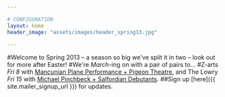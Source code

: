 ```yaml
---

# CONFIGURATION
layout: home
header_image: "assets/images/header_spring13.jpg"

---
```


#Welcome to Spring 2013 – a season so big we've split it in two – look out for more after Easter!
#We're *March*-ing on with a pair of pairs to... 
#Z-arts *Fri 8* with [Mancunian Plane Performance + Pigeon Theatre](/current/2013-springsummer/pp/index.html), and The Lowry *Fri 15* with [Michael Pinchbeck + Salfordian Debutants](/current/2013-springsummer//index.html).
##Sign up [here]({{ site.mailer_signup_url }}) for updates.
